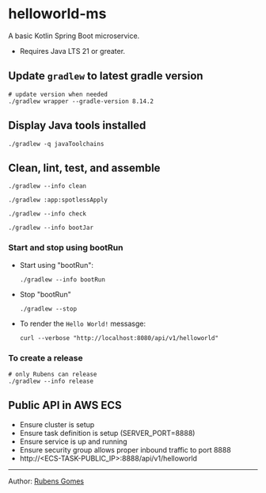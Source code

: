 # helloworld-ms

A basic Kotlin Spring Boot microservice.

- Requires Java LTS 21 or greater.

## Update `gradlew` to latest gradle version

```shell
# update version when needed
./gradlew wrapper --gradle-version 8.14.2
```

## Display Java tools installed

```shell
./gradlew -q javaToolchains
```

## Clean, lint, test, and assemble

```shell
./gradlew --info clean
```

```shell
./gradlew :app:spotlessApply
```

```shell
./gradlew --info check
```

```shell
./gradlew --info bootJar
```

### Start and stop using bootRun

- Start using "bootRun":

  ```shell
  ./gradlew --info bootRun
  ```

- Stop "bootRun"

  ```shell
  ./gradlew --stop
  ```

- To render the `Hello World!` messasge:

  ```shell
  curl --verbose "http://localhost:8080/api/v1/helloworld"
  ```

### To create a release

```shell
# only Rubens can release
./gradlew --info release
```

## Public API in AWS ECS

- Ensure cluster is setup
- Ensure task definition is setup (SERVER_PORT=8888)
- Ensure service is up and running
- Ensure security group allows proper inbound traffic to port 8888
- http://<ECS-TASK-PUBLIC_IP>:8888/api/v1/helloworld

---
Author:  [Rubens Gomes](https://rubensgomes.com/)
